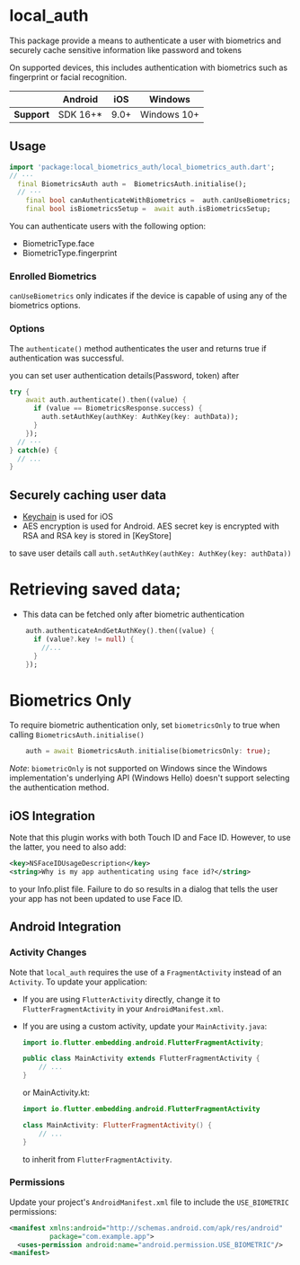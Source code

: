 # local_auth

<?code-excerpt path-base="excerpts/packages/local_auth_example"?>

This package provide a means to authenticate a user with biometrics and securely cache sensitive information like password and tokens

On supported devices, this includes authentication with biometrics such as
fingerprint or facial recognition.

|             | Android   | iOS  | Windows     |
|-------------|-----------|------|-------------|
| **Support** | SDK 16+\* | 9.0+ | Windows 10+ |

## Usage


<?code-excerpt "readme_excerpts.dart (CanCheck)"?>
```dart
import 'package:local_biometrics_auth/local_biometrics_auth.dart';
// ···
  final BiometricsAuth auth =  BiometricsAuth.initialise();
  // ···
    final bool canAuthenticateWithBiometrics =  auth.canUseBiometrics;
    final bool isBiometricsSetup =  await auth.isBiometricsSetup;
```

You can authenticate users with the following option:

- BiometricType.face
- BiometricType.fingerprint


### Enrolled Biometrics

`canUseBiometrics` only indicates if the device is capable of using any of the biometrics options.


### Options

The `authenticate()` method authenticates the user and returns true if authentication was successful. 

you can set user authentication details(Password, token) after 

<?code-excerpt "readme_excerpts.dart (AuthAny)"?>
```dart
try {
    await auth.authenticate().then((value) {
      if (value == BiometricsResponse.success) {
        auth.setAuthKey(authKey: AuthKey(key: authData));
      }
    });
  // ···
} catch(e) {
  // ...
}
```


## Securely caching user data

- [Keychain](https://developer.apple.com/library/content/documentation/Security/Conceptual/keychainServConcepts/01introduction/introduction.html#//apple_ref/doc/uid/TP30000897-CH203-TP1) is used for iOS
- AES encryption is used for Android. AES secret key is encrypted with RSA and RSA key is stored in [KeyStore]


to save user details call  `auth.setAuthKey(authKey: AuthKey(key: authData))`


# Retrieving saved data;
- This data can be fetched only after biometric authentication

<?code-excerpt "readme_excerpts.dart (AuthAny)"?>
```dart
    auth.authenticateAndGetAuthKey().then((value) {
      if (value?.key != null) {
        //...
      }
    });
```

# Biometrics Only


To require biometric authentication only, set `biometricsOnly` to true when calling `BiometricsAuth.initialise()`

<?code-excerpt "readme_excerpts.dart (AuthBioOnly)"?>
```dart
    auth = await BiometricsAuth.initialise(biometricsOnly: true);

```

*Note*: `biometricOnly` is not supported on Windows since the Windows implementation's underlying API (Windows Hello) doesn't support selecting the authentication method.


## iOS Integration

Note that this plugin works with both Touch ID and Face ID. However, to use the latter,
you need to also add:

```xml
<key>NSFaceIDUsageDescription</key>
<string>Why is my app authenticating using face id?</string>
```

to your Info.plist file. Failure to do so results in a dialog that tells the user your
app has not been updated to use Face ID.

## Android Integration

### Activity Changes

Note that `local_auth` requires the use of a `FragmentActivity` instead of an
`Activity`. To update your application:

* If you are using `FlutterActivity` directly, change it to
`FlutterFragmentActivity` in your `AndroidManifest.xml`.
* If you are using a custom activity, update your `MainActivity.java`:

    ```java
    import io.flutter.embedding.android.FlutterFragmentActivity;

    public class MainActivity extends FlutterFragmentActivity {
        // ...
    }
    ```

    or MainActivity.kt:

    ```kotlin
    import io.flutter.embedding.android.FlutterFragmentActivity

    class MainActivity: FlutterFragmentActivity() {
        // ...
    }
    ```

    to inherit from `FlutterFragmentActivity`.

### Permissions

Update your project's `AndroidManifest.xml` file to include the
`USE_BIOMETRIC` permissions:

```xml
<manifest xmlns:android="http://schemas.android.com/apk/res/android"
          package="com.example.app">
  <uses-permission android:name="android.permission.USE_BIOMETRIC"/>
<manifest>
```

